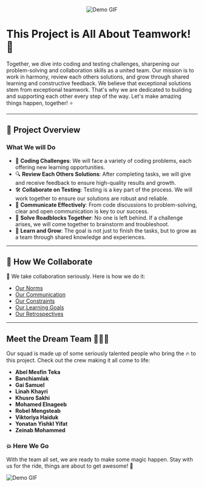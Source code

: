 <div align="center">
  <img src="https://text.media.giphy.com/v1/media/giphy.gif?token=eyJhbGciOiJIUzI1NiIsInR5cCI6IkpXVCJ9.eyJrZXkiOiJwcm9kLTIwMjAtMDQtMjIiLCJzdHlsZSI6InJhZ2UiLCJ0ZXh0IjoiR3JvdXAlMjAyNCIsImlhdCI6MTczNTIwMzkwMX0.6dBXa0DW7iOQGETxKrxHG39dDYceUY57aFiex_UZ6LM" alt="Demo GIF">
</div>
<!-- MD03/no-inline-html: Inline HTML is used intentionally to center the image for better visual alignment. -->

# This Project is All About Teamwork! 🤝

Together, we dive into coding and testing challenges, sharpening our problem-solving and collaboration skills as a united team. Our mission is to work in harmony, review each others solutions, and grow through shared learning and constructive feedback. We believe that exceptional solutions stem from exceptional teamwork. That's why we are dedicated to building and supporting each other every step of the way. Let's make amazing things happen, together! ⭐

---

## 🚀 Project Overview

### What We will Do

- 🧠 **Coding Challenges**: We will face a variety of coding problems, each offering new learning opportunities.
- 🔍 **Review Each Others Solutions**: After completing tasks, we will give and receive feedback to ensure high-quality results and growth.
- 🛠️ **Collaborate on Testing**: Testing is a key part of the process. We will work together to ensure our solutions are robust and reliable.
- 💬 **Communicate Effectively**: From code discussions to problem-solving, clear and open communication is key to our success.
- 🚧 **Solve Roadblocks Together**: No one is left behind. If a challenge arises, we will come together to brainstorm and troubleshoot.
- 🌱 **Learn and Grow**: The goal is not just to finish the tasks, but to grow as a team through shared knowledge and experiences.

---

## 🌟 How We Collaborate

🧩 We take collaboration seriously. Here is how we do it:

- [Our Norms](https://github.com/MIT-Emerging-Talent/ET6-foundations-group-24/blob/main/collaboration/README.md)
- [Our Communication](https://github.com/MIT-Emerging-Talent/ET6-foundations-group-24/blob/main/collaboration/communication.md)
- [Our Constraints](https://github.com/MIT-Emerging-Talent/ET6-foundations-group-24/blob/main/collaboration/constraints.md)
- [Our Learning Goals](https://github.com/MIT-Emerging-Talent/ET6-foundations-group-24/blob/main/collaboration/learning_goals.md)
- [Our Retrospectives](https://github.com/MIT-Emerging-Talent/ET6-foundations-group-24/blob/main/collaboration/retrospective.md)

---

## Meet the Dream Team 🧑‍🤝‍🧑

Our squad is made up of some seriously talented people who bring the 🔥 to this project. Check out the crew making it all come to life:

- **Abel Mesfin Teka**
- **Banchiamlak**
- **Gai Samuel**
- **Linah Khayri**
- **Khusro Sakhi**
- **Mohamed Elnageeb**
- **Robel Mengsteab**
- **Viktoriya Haiduk**
- **Yonatan Yishkl Yifat**
- **Zeinab Mohammed**

### 💥 Here We Go  

With the team all set, we are ready to make some magic happen. Stay with us for the ride, things are about to get awesome! 💪

![Demo GIF](https://media0.giphy.com/media/v1.Y2lkPTc5MGI3NjExOTBrZHhqdG9tNG9sNDd2c2YwdThvaW5qc3d2OHB1ZHJmajN4Z2hweCZlcD12MV9pbnRlcm5hbF9naWZfYnlfaWQmY3Q9Zw/3o85xHhy12MVG2fkVW/giphy.webp)
